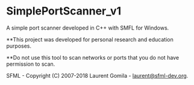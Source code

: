 # SimplePortScanner_v1
A simple port scanner developed in C++ with SMFL for Windows.

**This project was developed for personal research and education purposes.

**Do not use this tool to scan networks or ports that you do not have permission to scan.

SFML - Copyright (C) 2007-2018 Laurent Gomila - laurent@sfml-dev.org.
